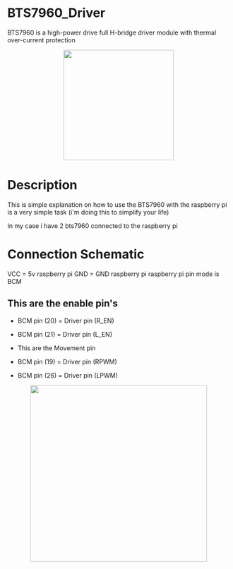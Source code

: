 # BTS7960_Driver
BTS7960 is a  high-power drive full H-bridge driver module with thermal over-current protection

<p align="center">
  <img src="https://raw.githubusercontent.com/The-GUY-2024/BTS7960_Driver/main/src/bts7960.jpg" width="250" />
</p>

# Description
This is simple explanation on how to use the BTS7960 with the raspberry pi is a very simple task 
(i'm doing this to simplify your life)

In my case i have 2 bts7960 connected to the raspberry pi

# Connection Schematic
VCC = 5v raspberry pi
GND = GND raspberry pi
raspberry pi pin mode is BCM 

## This are the enable pin's 

* BCM pin (20) = Driver pin (R_EN) 

* BCM pin (21) = Driver pin (L_EN)
             
* This are the Movement pin 

* BCM pin (19) = Driver pin (RPWM)

* BCM pin (26) = Driver pin (LPWM)
             
             
             
<p align="center">
  <img src="https://raw.githubusercontent.com/The-GUY-2024/BTS7960_Driver/main/src/rsp.png" width="400" />


</p>
